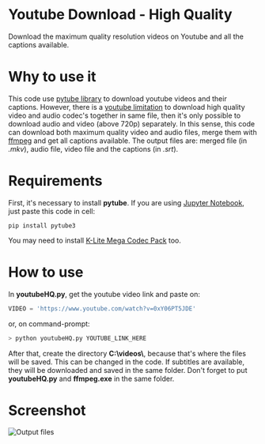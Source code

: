 # Youtube Download - High Quality
Download the maximum quality resolution videos on Youtube and all the captions available.

# Why to use it
This code use [pytube library](https://python-pytube.readthedocs.io/en/latest/) to download youtube videos and their captions. However, there is a [youtube limitation](https://github.com/nficano/pytube) to download high quality video and audio codec's together in same file, then it's only possible to download audio and video (above 720p) separately. In this sense, this code can download both maximum quality video and audio files, merge them with [ffmpeg](https://www.ffmpeg.org/documentation.html) and get all captions available. The output files are: merged file (in *.mkv*), audio file, video file and the captions (in *.srt*). 

# Requirements
First, it's necessary to install **pytube**. If you are using [Jupyter Notebook](https://jupyter.org/), just paste this code in cell:
```
pip install pytube3
```
You may need to install [K-Lite Mega Codec Pack](https://k-lite-mega-codec-pack.br.uptodown.com/windows) too. 

# How to use
In **youtubeHQ.py**, get the youtube video link and paste on:
```Python
VIDEO = 'https://www.youtube.com/watch?v=0xY06PT5JDE'
```

or, on command-prompt:

```Python
> python youtubeHQ.py YOUTUBE_LINK_HERE
```

After that, create the directory **C:\\videos\\**, because that's where the files will be saved. This can be changed in the code. If subtitles are available, they will be downloaded and saved in the same folder. Don't forget to put **youtubeHQ.py** and **ffmpeg.exe** in the same folder. 

# Screenshot
![Output files](https://user-images.githubusercontent.com/56649205/71645595-63040080-2cb9-11ea-85be-08f04d7e2c6b.PNG)
